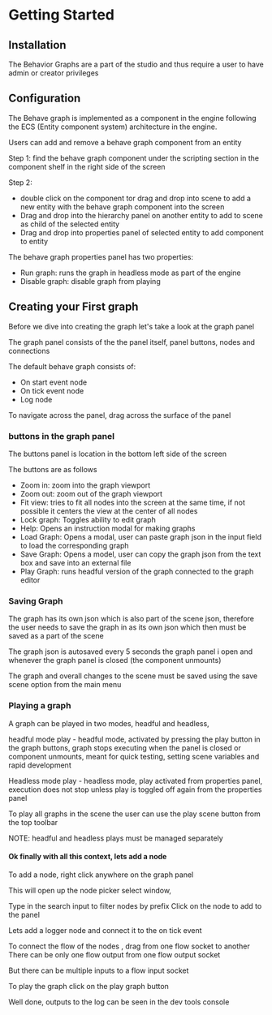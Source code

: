 # Getting Started

## Installation
The Behavior Graphs are a part of the studio and thus require a user to have admin or creator privileges

## Configuration
The Behave graph is implemented as a component in the engine following the ECS (Entity component system) architecture in the engine.

Users can add and remove a behave graph component from an entity  

Step 1: find the behave graph component under the scripting section in the component shelf in the right side of the screen

Step 2:
- double click on the component tor drag and drop into scene to add a new entity with the behave graph component into the screen
- Drag and drop into the hierarchy panel on another entity to add to scene as child of the selected entity
- Drag and drop into properties panel of selected entity to add component to entity

The behave graph properties panel has two properties:

- Run graph: runs the graph in headless mode as part of the engine
- Disable graph: disable graph from playing

## Creating your First graph
Before we dive into creating the graph let's take a look at the graph panel

The graph panel consists of the the panel itself, panel buttons, nodes and connections

The default behave graph consists of:
- On start event node
- On tick event node
- Log node

To navigate across the panel, drag across the surface of the panel

### buttons in the graph panel
The buttons panel is location in the bottom left side of the screen

The buttons are as follows
- Zoom in: zoom into the graph viewport
- Zoom out: zoom out of the graph viewport
- Fit view: tries to fit all nodes into the screen at the same time, if not possible it centers the view at the center of all nodes
- Lock graph:  Toggles ability to edit graph
- Help: Opens an instruction modal for making graphs
- Load Graph: Opens a modal, user can paste graph json in the input field to load the corresponding graph
- Save Graph: Opens a model, user can copy the graph json from the text box and save into an external file
- Play Graph: runs headful version of the graph connected to the graph editor

### Saving Graph
The graph has its own json which is also part of the scene json, therefore the user needs to save the graph in as its own json which then must be saved as a part of the scene

The graph json is autosaved every 5 seconds the graph panel i open and whenever the graph panel is closed (the component unmounts)

The graph and overall changes to the scene must be saved using the save scene option from the main menu

### Playing a graph
A graph can be played in two modes, headful and headless,

headful mode play - headful mode, activated by pressing the play button in the graph buttons, graph stops executing when the panel is closed or component unmounts, meant for quick testing, setting scene variables and rapid development

Headless mode play - headless mode, play activated from properties panel, execution does not stop unless play is toggled off again from the properties panel

To play all graphs in the scene the user can use the play scene button from the top toolbar

NOTE: headful and headless plays must be managed separately

#### Ok finally with all this context, lets add a node
To add a node, right click anywhere on the graph panel

This will open up the node picker select window,

Type in the search input to filter nodes by prefix
Click on the node to add to the panel

Lets add a logger node and connect it to the on tick event

To connect the flow of the nodes , drag from one flow socket to another
There can be only one flow output from one flow output  socket

But there can be multiple inputs to a flow input socket

To play the graph click on the play graph button

Well done, outputs to the log can be seen in the dev tools console

<!-- TODO: add pictures -->
